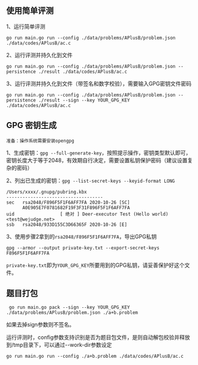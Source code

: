 ## 使用简单评测

1、运行简单评测

```go run main.go run --config ./data/problems/APlusB/problem.json ./data/codes/APlusB/ac.c```

2、运行评测并持久化到文件

```go run main.go run --config ./data/problems/APlusB/problem.json --persistence ./result ./data/codes/APlusB/ac.c```

3、运行评测并持久化到文件（带签名和数字校验），需要输入GPG密钥文件密码

```go run main.go run --config ./data/problems/APlusB/problem.json --persistence ./result --sign --key YOUR_GPG_KEY ./data/codes/APlusB/ac.c```

## GPG 密钥生成

```准备：操作系统需要安装opengpg```

1、生成密钥：`gpg --full-generate-key`，按照提示操作，密钥类型默认即可，密钥长度大于等于2048，有效期自行决定，需要设置私钥保护密码（建议设置复杂的密码）


2、列出已生成的密钥：`gpg --list-secret-keys --keyid-format LONG`

```
/Users/xxxx/.gnupg/pubring.kbx
------------------------------------
sec   rsa2048/F896F5F1F6AFF7FA 2020-10-26 [SC]
      A0E905E7F0781682F19F3F31F896F5F1F6AFF7FA
uid                 [ 绝对 ] Deer-executor Test (Hello world) <test@wejudge.net>
ssb   rsa2048/933D155C3D66365F 2020-10-26 [E]
```

3、使用步骤2拿到的`rsa2048/F896F5F1F6AFF7FA`，导出GPG私钥

```
gpg --armor --output private-key.txt --export-secret-keys F896F5F1F6AFF7FA
```

`private-key.txt`即为`YOUR_GPG_KEY`所要用到的GPG私钥，请妥善保护好这个文件。

## 题目打包

```
 go run main.go pack --sign --key YOUR_GPG_KEY ./data/problems/APlusB/problem.json ./a+b.problem 
```

如果去掉sign参数则不签名。

运行评测时，config参数支持识别是否为题目包文件，是则自动解包校验并释放到/tmp目录下，可以通过--work-dir参数设定

```go run main.go run --config ./a+b.problem ./data/codes/APlusB/ac.c```

